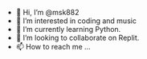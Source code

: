 - 👋 Hi, I’m @msk882
- 👀 I’m interested in coding and music
- 🌱 I’m currently learning Python.
- 💞️ I’m looking to collaborate on Replit.
- 📫 How to reach me ...

<!---
msk882/msk882 is a ✨ special ✨ repository because its `README.md` (this file) appears on your GitHub profile.
You can click the Preview link to take a look at your changes.
--->
